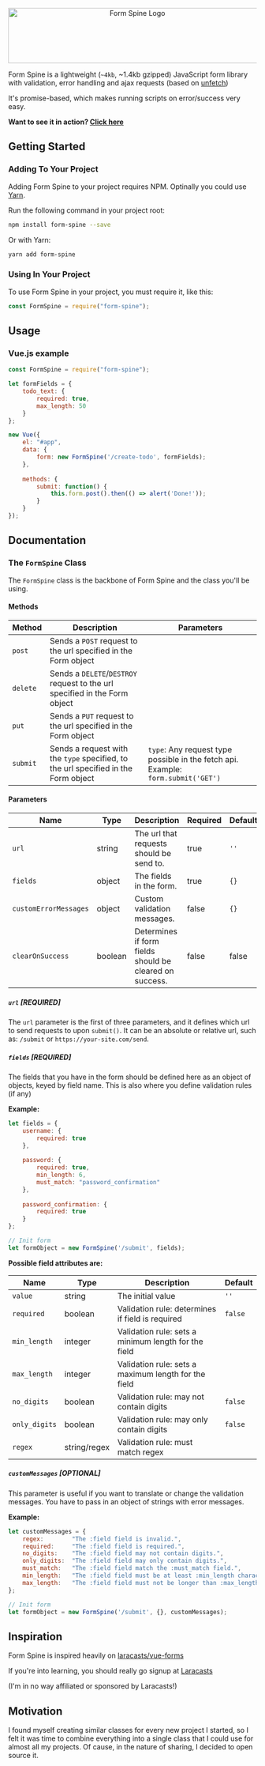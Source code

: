 <p align="center">
    <img src="https://cdn.rawgit.com/LasseRafn/form-spine/c6906cf4/logo.svg" width="508" height="112" alt="Form Spine Logo" />
</p>
    
Form Spine is a lightweight (`~4kb`, ~1.4kb gzipped) JavaScript form library with validation, error handling and ajax requests (based on [unfetch](https://github.com/developit/unfetch))

It's promise-based, which makes running scripts on error/success very easy.

**Want to see it in action? [Click here](#)**

## Getting Started

### Adding To Your Project

Adding Form Spine to your project requires NPM. Optinally you could use [Yarn](https://yarnpkg.com).

Run the following command in your project root:
```bash
npm install form-spine --save
```

Or with Yarn:
```bash
yarn add form-spine
```

### Using In Your Project

To use Form Spine in your project, you must require it, like this:

```js
const FormSpine = require("form-spine");
```

## Usage

### Vue.js example
```js
const FormSpine = require("form-spine");

let formFields = {
    todo_text: {
        required: true,
        max_length: 50
    }
};

new Vue({
    el: "#app",
    data: {
        form: new FormSpine('/create-todo', formFields);
    },
    
    methods: {
        submit: function() {
            this.form.post().then(() => alert('Done!'));
        }
    }
});
```

## Documentation

### The `FormSpine` Class

The `FormSpine` class is the backbone of Form Spine and the class you'll be using.

#### Methods

| Method | Description | Parameters |
| ------ | ----------- | ---------- |
| `post` | Sends a `POST` request to the url specified in the Form object |  |
| `delete` | Sends a `DELETE`/`DESTROY` request to the url specified in the Form object |  |
| `put` | Sends a `PUT` request to the url specified in the Form object |  |
| `submit` | Sends a request with the `type` specified, to the url specified in the Form object | `type`: Any request type possible in the fetch api. Example: `form.submit('GET')` |

#### Parameters

| Name | Type | Description | Required | Default |
| ---- |----- | ----------- |--------- | ------- |
| `url` | string | The url that requests should be send to. | true | `''` |
| `fields` | object | The fields in the form. | true | `{}` |
| `customErrorMessages` | object | Custom validation messages. | false | `{}` |
| `clearOnSuccess` | boolean | Determines if form fields should be cleared on success. | false | false |

##### `url` [REQUIRED]

The `url` parameter is the first of three parameters, and it defines which url to send requests to upon `submit()`. It can be an absolute or relative url, such as: `/submit` or `https://your-site.com/send`.

##### `fields` [REQUIRED]

The fields that you have in the form should be defined here as an object of objects, keyed by field name. This is also where you define validation rules (if any)

**Example:**
```js
let fields = {
    username: {
        required: true
    },
    
    password: {
        required: true,
        min_length: 6,
        must_match: "password_confirmation"
    },
    
    password_confirmation: {
        required: true
    }
};

// Init form
let formObject = new FormSpine('/submit', fields);
```

**Possible field attributes are:**

| Name | Type | Description | Default |
| ---- | ---- | ----------- | ------- |
| `value` | string | The initial value | `''` |
| `required` | boolean | Validation rule: determines if field is required | `false` |
| `min_length` | integer | Validation rule: sets a minimum length for the field | |
| `max_length` | integer | Validation rule: sets a maximum length for the field |  |
| `no_digits` | boolean | Validation rule: may not contain digits | `false` |
| `only_digits` | boolean | Validation rule: may only contain digits | `false` |
| `regex` | string/regex | Validation rule: must match regex |  |

##### `customMessages` [OPTIONAL]

This parameter is useful if you want to translate or change the validation messages. You have to pass in an object of strings with error messages.

**Example:**
```js
let customMessages = {
    regex:        "The :field field is invalid.",
    required:     "The :field field is required.",
    no_digits:    "The :field field may not contain digits.",
    only_digits:  "The :field field may only contain digits.",
    must_match:   "The :field field match the :must_match field.",
    min_length:   "The :field field must be at least :min_length characters.",
    max_length:   "The :field field must not be longer than :max_length characters."
};

// Init form
let formObject = new FormSpine('/submit', {}, customMessages);
```

## Inspiration
Form Spine is inspired heavily on [laracasts/vue-forms](https://github.com/laracasts/Vue-Forms)

If you're into learning, you should really go signup at [Laracasts](https://laracasts.com)

(I'm in no way affiliated or sponsored by Laracasts!)

## Motivation
I found myself creating similar classes for every new project I started, so I felt it was time to combine everything into a single class that I could use for almost all my projects. Of cause, in the nature of sharing, I decided to open source it.
